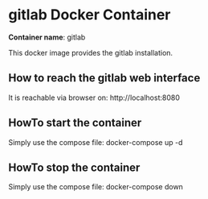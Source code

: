 # gitlab Docker Container ###

**Container name**: gitlab

This docker image provides the gitlab installation.

## How to reach the gitlab web interface
It is reachable via browser on: http://localhost:8080

## HowTo start the container
Simply use the compose file: docker-compose up -d


## HowTo stop the container
Simply use the compose file: docker-compose down


